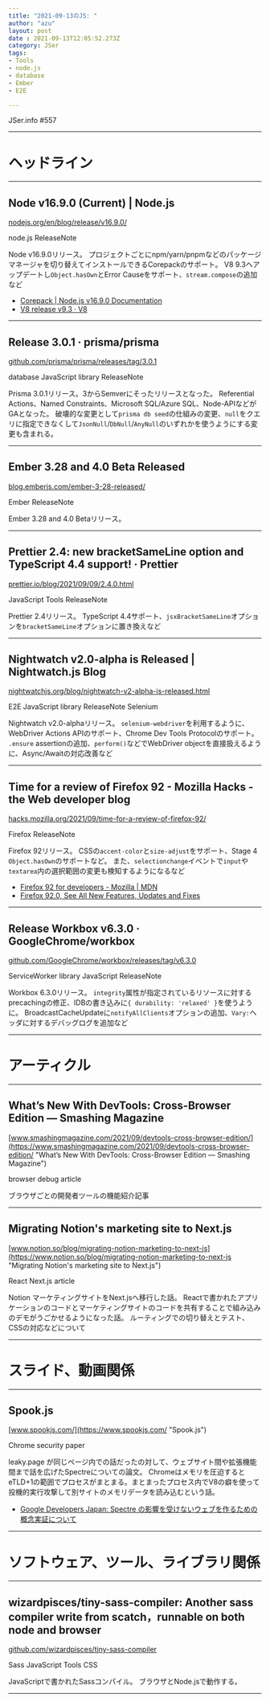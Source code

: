 ```yaml
---
title: "2021-09-13のJS: "
author: "azu"
layout: post
date : 2021-09-13T12:05:52.273Z
category: JSer
tags:
- Tools
- node.js
- database
- Ember
- E2E

---
```


JSer.info #557

----

<h1 class="site-genre">ヘッドライン</h1>

----

## Node v16.9.0 (Current) | Node.js
[nodejs.org/en/blog/release/v16.9.0/](https://nodejs.org/en/blog/release/v16.9.0/ "Node v16.9.0 (Current) | Node.js")
<p class="jser-tags jser-tag-icon"><span class="jser-tag">node.js</span> <span class="jser-tag">ReleaseNote</span></p>

Node v16.9.0リリース。
プロジェクトごとにnpm/yarn/pnpmなどのパッケージマネージャを切り替えてインストールできるCorepackのサポート。
V8 9.3へアップデートし`Object.hasOwn`とError Causeをサポート、`stream.compose`の追加など

- [Corepack | Node.js v16.9.0 Documentation](https://nodejs.org/dist/latest-v16.x/docs/api/corepack.html "Corepack | Node.js v16.9.0 Documentation")
- [V8 release v9.3 · V8](https://v8.dev/blog/v8-release-93 "V8 release v9.3 · V8")

----

## Release 3.0.1 · prisma/prisma
[github.com/prisma/prisma/releases/tag/3.0.1](https://github.com/prisma/prisma/releases/tag/3.0.1 "Release 3.0.1 · prisma/prisma")
<p class="jser-tags jser-tag-icon"><span class="jser-tag">database</span> <span class="jser-tag">JavaScript</span> <span class="jser-tag">library</span> <span class="jser-tag">ReleaseNote</span></p>

Prisma 3.0.1リリース。3からSemverにそったリリースとなった。
Referential Actions、Named Constraints、Microsoft SQL/Azure SQL、Node-APIなどがGAとなった。
破壊的な変更として`prisma db seed`の仕組みの変更、`null`をクエリに指定できなくして`JsonNull`/`DbNull`/`AnyNull`のいずれかを使うようにする変更も含まれる。


----

## Ember 3.28 and 4.0 Beta Released
[blog.emberjs.com/ember-3-28-released/](https://blog.emberjs.com/ember-3-28-released/ "Ember 3.28 and 4.0 Beta Released")
<p class="jser-tags jser-tag-icon"><span class="jser-tag">Ember</span> <span class="jser-tag">ReleaseNote</span></p>

Ember 3.28 and 4.0 Betaリリース。


----

## Prettier 2.4: new bracketSameLine option and TypeScript 4.4 support! · Prettier
[prettier.io/blog/2021/09/09/2.4.0.html](https://prettier.io/blog/2021/09/09/2.4.0.html "Prettier 2.4: new bracketSameLine option and TypeScript 4.4 support! · Prettier")
<p class="jser-tags jser-tag-icon"><span class="jser-tag">JavaScript</span> <span class="jser-tag">Tools</span> <span class="jser-tag">ReleaseNote</span></p>

Prettier 2.4リリース。
TypeScript 4.4サポート、`jsxBracketSameLine`オプションを`bracketSameLine`オプションに置き換えなど


----

## Nightwatch v2.0-alpha is Released | Nightwatch.js Blog
[nightwatchjs.org/blog/nightwatch-v2-alpha-is-released.html](https://nightwatchjs.org/blog/nightwatch-v2-alpha-is-released.html "Nightwatch v2.0-alpha is Released | Nightwatch.js Blog")
<p class="jser-tags jser-tag-icon"><span class="jser-tag">E2E</span> <span class="jser-tag">JavaScript</span> <span class="jser-tag">library</span> <span class="jser-tag">ReleaseNote</span> <span class="jser-tag">Selenium</span></p>

Nightwatch v2.0-alphaリリース。
`selenium-webdriver`を利用するように、WebDriver Actions APIのサポート、Chrome Dev Tools Protocolのサポート。
`.ensure` assertionの追加、`perform()`などでWebDriver objectを直接扱えるように、Async/Awaitの対応改善など


----

## Time for a review of Firefox 92 - Mozilla Hacks - the Web developer blog
[hacks.mozilla.org/2021/09/time-for-a-review-of-firefox-92/](https://hacks.mozilla.org/2021/09/time-for-a-review-of-firefox-92/ "Time for a review of Firefox 92 - Mozilla Hacks - the Web developer blog")
<p class="jser-tags jser-tag-icon"><span class="jser-tag">Firefox</span> <span class="jser-tag">ReleaseNote</span></p>

Firefox 92リリース。
CSSの`accent-color`と`size-adjust`をサポート、Stage 4 `Object.hasOwn`のサポートなど。
また、`selectionchange`イベントで`input`や`textarea`内の選択範囲の変更も検知するようになるなど

- [Firefox 92 for developers - Mozilla | MDN](https://developer.mozilla.org/en-US/docs/Mozilla/Firefox/Releases/92 "Firefox 92 for developers - Mozilla | MDN")
- [Firefox 92.0, See All New Features, Updates and Fixes](https://www.mozilla.org/en-US/firefox/92.0/releasenotes/ "Firefox 92.0, See All New Features, Updates and Fixes")

----

## Release Workbox v6.3.0 · GoogleChrome/workbox
[github.com/GoogleChrome/workbox/releases/tag/v6.3.0](https://github.com/GoogleChrome/workbox/releases/tag/v6.3.0 "Release Workbox v6.3.0 · GoogleChrome/workbox")
<p class="jser-tags jser-tag-icon"><span class="jser-tag">ServiceWorker</span> <span class="jser-tag">library</span> <span class="jser-tag">JavaScript</span> <span class="jser-tag">ReleaseNote</span></p>

Workbox 6.3.0リリース。
`integrity`属性が指定されているリソースに対するprecachingの修正、IDBの書き込みに`{ durability: 'relaxed' }`を使うように。
BroadcastCacheUpdateに`notifyAllClients`オプションの追加、`Vary:`ヘッダに対するデバッグログを追加など


----
<h1 class="site-genre">アーティクル</h1>

----

## What’s New With DevTools: Cross-Browser Edition — Smashing Magazine
[www.smashingmagazine.com/2021/09/devtools-cross-browser-edition/](https://www.smashingmagazine.com/2021/09/devtools-cross-browser-edition/ "What’s New With DevTools: Cross-Browser Edition — Smashing Magazine")
<p class="jser-tags jser-tag-icon"><span class="jser-tag">browser</span> <span class="jser-tag">debug</span> <span class="jser-tag">article</span></p>

ブラウザごとの開発者ツールの機能紹介記事


----

## Migrating Notion&#039;s marketing site to Next.js
[www.notion.so/blog/migrating-notion-marketing-to-next-js](https://www.notion.so/blog/migrating-notion-marketing-to-next-js "Migrating Notion&#039;s marketing site to Next.js")
<p class="jser-tags jser-tag-icon"><span class="jser-tag">React</span> <span class="jser-tag">Next.js</span> <span class="jser-tag">article</span></p>

Notion マーケティングサイトをNext.jsへ移行した話。
Reactで書かれたアプリケーションのコードとマーケティングサイトのコードを共有することで組み込みのデモがうごかせるようになった話。
ルーティングでの切り替えとテスト、CSSの対応などについて


----
<h1 class="site-genre">スライド、動画関係</h1>

----

## Spook.js
[www.spookjs.com/](https://www.spookjs.com/ "Spook.js")
<p class="jser-tags jser-tag-icon"><span class="jser-tag">Chrome</span> <span class="jser-tag">security</span> <span class="jser-tag">paper</span></p>

leaky.page が同じページ内での話だったの対して、ウェブサイト間や拡張機能間まで話を広げたSpectreについての論文。
Chromeはメモリを圧迫するとeTLD+1の範囲でプロセスがまとまる。まとまったプロセス内でV8の癖を使って投機的実行攻撃して別サイトのメモリデータを読み込むという話。

- [Google Developers Japan: Spectre の影響を受けないウェブを作るための概念実証について](https://developers-jp.googleblog.com/2021/03/a-spectre-proof-of-concept-for-spectre.html "Google Developers Japan: Spectre の影響を受けないウェブを作るための概念実証について")

----
<h1 class="site-genre">ソフトウェア、ツール、ライブラリ関係</h1>

----

## wizardpisces/tiny-sass-compiler: Another sass compiler write from scatch，runnable on both node and browser
[github.com/wizardpisces/tiny-sass-compiler](https://github.com/wizardpisces/tiny-sass-compiler "wizardpisces/tiny-sass-compiler: Another sass compiler write from scatch，runnable on both node and browser")
<p class="jser-tags jser-tag-icon"><span class="jser-tag">Sass</span> <span class="jser-tag">JavaScript</span> <span class="jser-tag">Tools</span> <span class="jser-tag">CSS</span></p>

JavaScriptで書かれたSassコンパイル。
ブラウザとNode.jsで動作する。


----
